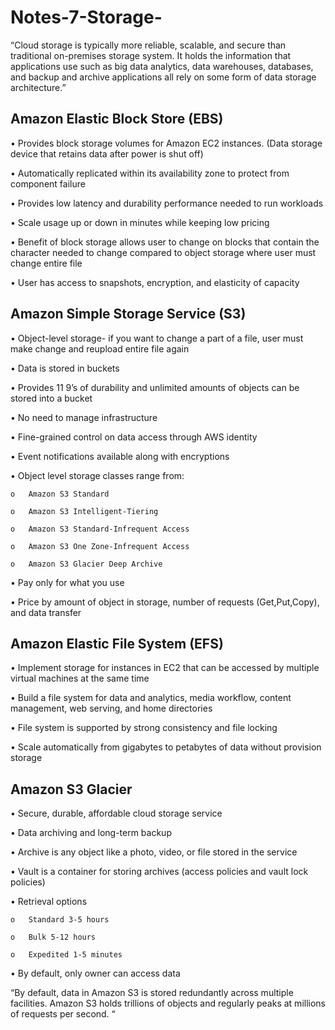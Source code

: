 # Notes-7-Storage-

“Cloud storage is typically more reliable, scalable, and secure than traditional on-premises storage system. It holds the information that applications use such as big data analytics, data warehouses, databases, and backup and archive applications all rely on some form of data storage architecture.” 

## Amazon Elastic Block Store (EBS) 

•	Provides block storage volumes for Amazon EC2 instances. (Data storage device that retains data after power is shut off) 

•	Automatically replicated within its availability zone to protect from component failure

•	Provides low latency and durability performance needed to run workloads

•	Scale usage up or down in minutes while keeping low pricing 

•	Benefit of block storage allows user to change on blocks that contain the character needed to change compared to object storage where user must change entire file 

•	User has access to snapshots, encryption, and elasticity of capacity

## Amazon Simple Storage Service (S3)

•	Object-level storage- if you want to change a part of a file, user must make change and reupload entire file again 

•	Data is stored in buckets 

•	Provides 11 9’s of durability and unlimited amounts of objects can be stored into a bucket 

•	No need to manage infrastructure 

•	Fine-grained control on data access through AWS identity

•	Event notifications available along with encryptions

•	Object level storage classes range from: 

    o	Amazon S3 Standard

    o	Amazon S3 Intelligent-Tiering 

    o	Amazon S3 Standard-Infrequent Access 

    o	Amazon S3 One Zone-Infrequent Access 

    o	Amazon S3 Glacier Deep Archive 

•	Pay only for what you use 

•	Price by amount of object in storage, number of requests (Get,Put,Copy), and data transfer

## Amazon Elastic File System (EFS)

•	Implement storage for instances in EC2 that can be accessed by multiple virtual machines at the same time 

•	Build a file system for data and analytics, media workflow, content management, web serving, and home directories

•	File system is supported by strong consistency and file locking 

•	Scale automatically from gigabytes to petabytes of data without provision storage 

## Amazon S3 Glacier 

•	Secure, durable, affordable cloud storage service 

•	Data archiving and long-term backup 

•	Archive is any object like a photo, video, or file stored in the service 


•	Vault is a container for storing archives (access policies and vault lock policies)

•	Retrieval options 

    o	Standard 3-5 hours

    o	Bulk 5-12 hours

    o	Expedited 1-5 minutes 

•	By default, only owner can access data 

“By default, data in Amazon S3 is stored redundantly across multiple facilities. Amazon S3 holds trillions of objects and regularly peaks at millions of requests per second. “ 
